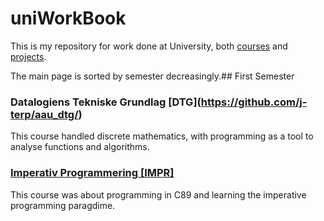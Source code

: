 # uniWorkBook

This is my repository for work done at University, both [courses](./courses) and [projects](./projects).

The main page is sorted by semester decreasingly.## First Semester

### Datalogiens Tekniske Grundlag \[DTG\](https://github.com/j-terp/aau_dtg/)

This course handled discrete mathematics, with programming as a tool to analyse functions and algorithms.

### [Imperativ Programmering \[IMPR\]](https://github.com/j-terp/aau_impr/)

This course was about programming in C89 and learning the imperative programming paragdime.